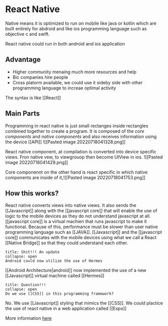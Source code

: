 # React Native
Native means it is optimized to run on mobile like java or kotlin which are built entirely for abdroid and like ios programming language such as objective c and swift.

React native could run in both android and ios application

## Advantage
- Higher community menaing much more resources and help
- Bic companies hire people
- Cross platorm available, we could use it sideby side with other programming language to increae optimal activity

The syntax is like [[React]]

## Main Parts
Programming in react native is just small rectanges inside rectangles combined together to create a program. It is composed of the *core components* and *native components* and also receives information using the device [[API]]
![[Pasted image 20220718041328.png]]


React native component, at compilation is converted into device specific views. Fron native vew, to viewgrouop then become UIView in ios. 
![[Pasted image 20220718041429.png]]


Core componennt on the other hand is react specific in which native components are inside of it,![[Pasted image 20220718041753.png]]
## How this works?
React native converts views into native views. It also sends the [[Javascript]] along with the [[javascript core]] that will enable the use of logic to the mobile devices as they do not understand javascript at all. [[javascript core]] is a virtual machien that runs javascript to make it functional. Because of this, performance must be slower than user native programming language such as [[JAVA]]. [[Javascript]] and the [[javascript core]] communicates with the mobile devices using what we call a React [[Native Bridge]] so that they could understand each other.

```ad-Danger
title: Shit!!! An update
collapse: open
Android could now utilize the use of Hermes

```

[[Android Architecture|android]] now implemented the use of a new [[Javascript]] virtual machine called [[Hermes]] 

```ad-Attention
title: Question!!!
collapse: open
Do we use [[CSS]] in this programming framework?

```

No. We use [[Javascript]] styling that mimics the [[CSS]]. We could plactice the use of react native in a web application called [[Expo]]


More information [here](https://reactnative.dev/docs/intro-react-native-components)
